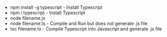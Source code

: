 - npm install -g typescript - Install Typescript
- npm i typescript - Install Typescript
- node filename.js
- node filename.ts - Compile and Run but does not generate .js file
- tsc filename.ts - Compile Typescript into Javascript and generate .js file

